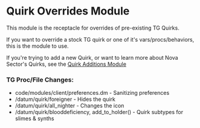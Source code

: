 # Quirk Overrides Module

This module is the receptacle for overrides of pre-existing TG Quirks.

If you want to override a stock TG quirk or one of it's vars/procs/behaviors, this is the module to use.

If you're trying to add a new Quirk, or want to learn more about Nova Sector's Quirks, see the [Quirk Additions Module](/modular_nova/modules/quirks/README.md)

### TG Proc/File Changes:

- code/modules/client/preferences.dm - Sanitizing preferences
- /datum/quirk/foreigner - Hides the quirk
- /datum/quirk/all_nighter - Changes the icon
- /datum/quirk/blooddeficiency, add_to_holder() - Quirk subtypes for slimes & synths
